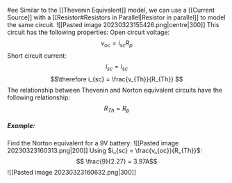 #ee
Similar to the [[Thevenin Equivalent]] model, we can use a [[Current Source]] with a [[Resistor#Resistors in Parallel|Resistor in parallel]] to model the same circuit.
![[Pasted image 20230323155426.png|centre|300]]
This circuit has the following properties:
Open circuit voltage:
$$ v_{oc} = i_{sc}R_p$$
Short circuit current:
$$ i_{sc} = i_{sc} $$
$$\therefore i_{sc} = \frac{v_{Th}}{R_{Th}} $$
The relationship between Thevenin and Norton equivalent circuits have the following relationship:
$$ R_{Th} = R_p $$
##### Example:
Find the Norton equivalent for a 9V battery:
![[Pasted image 20230323160313.png|200]]
Using $i_{sc} = \frac{v_{oc}}{R_{Th}}$:
$$ \frac{9}{2.27} = 3.97A$$
![[Pasted image 20230323160632.png|300]]
